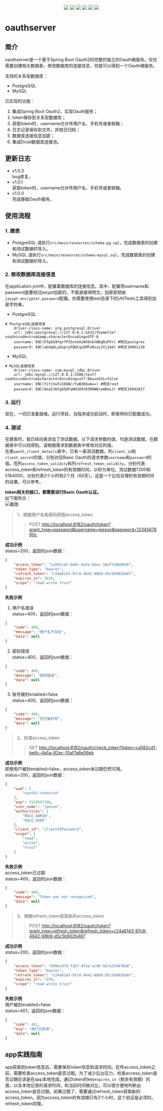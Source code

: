 <p align="center">
<a href="http://www.oracle.com/technetwork/java/javase/overview/index.html"><img src="https://img.shields.io/badge/language-java%208.0-orange.svg"></a>
<a href="https://www.jetbrains.com/idea/"><img src="https://img.shields.io/badge/platform-jetbrains-green.svg"></a>
<a href="http://projects.spring.io/spring-boot/"><img src="https://img.shields.io/badge/SpringBoot-1.5.10-990066.svg"></a>
<img src="https://img.shields.io/badge/Database-MySQL%7CPostgreSQL-brightgreen.svg">
<img src="https://img.shields.io/badge/License-Apache%202.0-blue.svg">
<img src="https://img.shields.io/badge/release-1.0.0-brightgreen.svg">

</p>

# oauthserver
## 简介
oauthserver是一个基于Spring Boot Oauth2的完整的独立的Oauth微服务。仅仅需要创建相关数据表，修改数据库的连接信息，你就可以得到一个Oauth微服务。

支持的关系型数据库：
- PostgreSQL
- MySQL

已实现的功能：
1. 集成Spring Boot Oauth2，实现Oauth服务；
2. token保存到关系型数据库；
3. 获取token时，username允许传用户名、手机号或者邮箱；
4. 日志记录保存到文件，并按日归档；
5. 数据库连接信息加密；
6. 集成Druid数据库连接池。

## 更新日志
- v1.0.3  
bug修复。
- v1.0.1  
获取token时，username允许传用户名、手机号或者邮箱。  
- v1.0.0  
完成基础Oauth服务。

## 使用流程
### 1. 建表
- PostgreSQL
请执行`src/main/resources/schema-pg.sql`，完成数据表的创建和测试数据的导入。
- MySQL
请执行`src/main/resources/schema-mysql.sql`，完成数据表的创建和测试数据的导入。
### 2. 修改数据库连接信息
在application.yml中，配置着数据库的连接信息。其中，配置项username和password是要经过jasypt加密的，不能直接填明文。加密密钥由`jasypt.encryptor.password`配置。你需要使用test目录下的UtilTests工具得到加密字符串。
- PostgreSQL
```
# PostgreSQL连接信息
    driver-class-name: org.postgresql.Driver
    url: jdbc:postgresql://127.0.0.1:5432/thymelte?useUnicode=true&amp;characterEncoding=UTF-8
    username: ENC(hTpbG9fq+7P3SntmXuNtDxbtWDqRuPV+) #明文postgres
    password: ENC(abdq6LyOspryFQHCqzEMTxRozyJVjIA4) #明文19961120
```

- MySQL
```
# MySQL连接信息
    driver-class-name: com.mysql.jdbc.Driver
    url: jdbc:mysql://127.0.0.1:3306/test?useUnicode=true&characterEncoding=utf-8&useSSL=false
    username: ENC(YiYjVwTulDGN//YaB3KbuA==) #明文root
    password: ENC(9oaIJkFgGSDFaHH3OXY63RHWQ+amDmiJ) #明文19941017
```
### 3. 运行
现在，一切已准备就绪。运行项目，当程序成功启动时，即表明你已配置成功。
### 4. 测试
在建表时，我已经向表添加了测试数据。以下请求参数的值，均是测试数据，在数据表中可以找得到。请根据需求到数据表中修改对应的值。    
在表`oauth_client_details`表中，已有一条测试数据。列`client_id`和`client_secret`的值，分别对应Basic Oauth的请求参数`username`和`password`的值。而列`access_token_validity`和列`refresh_token_validity`，分别代表access_token和refresh_token的有效期时间，以秒为单位。测试数据7200和5184000，分别代表2个小时和2个月（60天）。这是一个比较合理的有效期时间的设置，可以参考。

**token相关的接口，都需要进行Basic Oauth认证。**  
如下图所示：  
![截图](screenshots/2018-04-26_234934.png)
> 1、根据用户名和密码获取access_token
>> POST [http://localhost:8182/oauth/token?grant_type=password&username=jeesun&password=1234567890c](http://localhost:8182/oauth/token?grant_type=password&username=jeesun&password=1234567890c)

**成功示例**  
status=200，返回的json数据：
``` json
{
    "access_token": "ca582cd1-be6c-4a5a-82ec-10af7a8e06eb",
    "token_type": "bearer",
    "refresh_token": "c24a6143-97c8-4642-88b9-d5c5b902b487",
    "expires_in": 3824,
    "scope": "read write trust"
}
```
**失败示例**  
1. 用户名错误  
status=400，返回的json数据：
``` json
{
    "code": 400,
    "message": "用户名不存在",
    "data": null
}
```
2. 密码错误  
status=400，返回的json数据：
``` json
{
    "code": 400,
    "message": "密码错误",
    "data": null
}
```
3. 账号被封enabled=false  
status=400，返回的json数据：
``` json
{
    "code": 400,
    "message": "您已被封号",
    "data": null
}
```

> 2、检查access_token
>> GET [http://localhost:8182/oauth/check_token?token=ca582cd1-be6c-4a5a-82ec-10af7a8e06eb](http://localhost:8182/oauth/check_token?token=ca582cd1-be6c-4a5a-82ec-10af7a8e06eb)

**成功示例**  
即使用户被封enabled=false，access_token未过期仍然可用。  
status=200，返回的json数据：
``` json
{
    "aud": [
        "oauth2-resource"
    ],
    "exp": 1524507296,
    "user_name": "jeesun",
    "authorities": [
        "ROLE_ADMIN",
        "ROLE_USER"
    ],
    "client_id": "clientIdPassword",
    "scope": [
        "read",
        "write",
        "trust"
    ]
}
```
**失败示例**  
access_token已过期  
status=400，返回的json数据：
``` json
{
    "code": 400,
    "message": "Token was not recognised",
    "data": null
}
```

> 3、根据refresh_token获取新的access_token
>> POST [http://localhost:8182/oauth/token?grant_type=refresh_token&refresh_token=c24a6143-97c8-4642-88b9-d5c5b902b487](http://localhost:8182/oauth/token?grant_type=refresh_token&refresh_token=c24a6143-97c8-4642-88b9-d5c5b902b487)

**成功示例**  
status=200，返回的json数据：
``` json
{
    "access_token": "690ecd7d-f2b7-4faa-ac45-5b7a319478e8",
    "token_type": "bearer",
    "refresh_token": "c24a6143-97c8-4642-88b9-d5c5b902b487",
    "expires_in": 7199,
    "scope": "read write trust"
}
```

**失败示例**  
用户被封enabled=false  
status=401，返回的json数据：
``` json
{
    "code": 401,
    "msg": "用户已失效",
    "data": null
}
```
## app实践指南
app获取到token信息后，需要保存token信息和请求时间。在传access_token之前，需要检查access_token是否过期。为了减少后台压力，检查access_token是否过期应该是在app本地完成。通过token的key`expires_in`（剩余有效期）的值，以及本地记录的请求时间，和当前时间做对比，可以很方便地判断出access_token是否过期。如果过期了，需要通过refresh_token获取新的access_token。因为access_token的有效期只有2个小时，这个验证是必须的。    
refresh_token同理。

